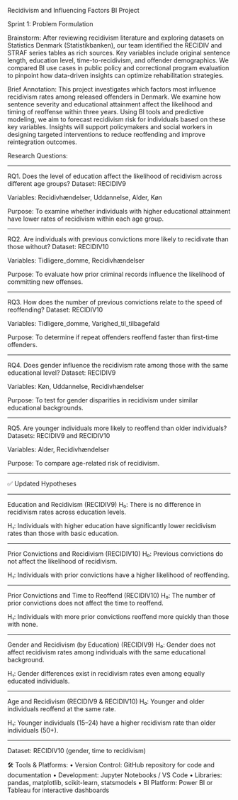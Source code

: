 Recidivism and Influencing Factors BI Project

Sprint 1: Problem Formulation

Brainstorm:
After reviewing recidivism literature and exploring datasets on Statistics Denmark (Statistikbanken), our team identified the RECIDIV and STRAF series tables as rich sources. Key variables include original sentence length, education level, time-to-recidivism, and offender demographics. We compared BI use cases in public policy and correctional program evaluation to pinpoint how data-driven insights can optimize rehabilitation strategies.


Brief Annotation:
This project investigates which factors most influence recidivism rates among released offenders in Denmark. We examine how sentence severity and educational attainment affect the likelihood and timing of reoffense within three years. Using BI tools and predictive modeling, we aim to forecast recidivism risk for individuals based on these key variables. Insights will support policymakers and social workers in designing targeted interventions to reduce reoffending and improve reintegration outcomes.


Research Questions:
____________________________________________________________________________________________________

RQ1. Does the level of education affect the likelihood of recidivism across different age groups?
Dataset: RECIDIV9

Variables: Recidivhændelser, Uddannelse, Alder, Køn

Purpose: To examine whether individuals with higher educational attainment have lower rates of recidivism within each age group.
____________________________________________________________________________________________________

RQ2. Are individuals with previous convictions more likely to recidivate than those without?
Dataset: RECIDIV10

Variables: Tidligere_domme, Recidivhændelser

Purpose: To evaluate how prior criminal records influence the likelihood of committing new offenses.
____________________________________________________________________________________________________

RQ3. How does the number of previous convictions relate to the speed of reoffending?
Dataset: RECIDIV10

Variables: Tidligere_domme, Varighed_til_tilbagefald

Purpose: To determine if repeat offenders reoffend faster than first-time offenders.
____________________________________________________________________________________________________

RQ4. Does gender influence the recidivism rate among those with the same educational level?
Dataset: RECIDIV9

Variables: Køn, Uddannelse, Recidivhændelser

Purpose: To test for gender disparities in recidivism under similar educational backgrounds.
____________________________________________________________________________________________________

RQ5. Are younger individuals more likely to reoffend than older individuals?
Datasets: RECIDIV9 and RECIDIV10

Variables: Alder, Recidivhændelser

Purpose: To compare age-related risk of recidivism.
____________________________________________________________________________________________________

✅ Updated Hypotheses
____________________________________________________________________________________________________

Education and Recidivism (RECIDIV9)
H₀: There is no difference in recidivism rates across education levels.

H₁: Individuals with higher education have significantly lower recidivism rates than those with basic education.
____________________________________________________________________________________________________

Prior Convictions and Recidivism (RECIDIV10)
H₀: Previous convictions do not affect the likelihood of recidivism.

H₁: Individuals with prior convictions have a higher likelihood of reoffending.
____________________________________________________________________________________________________

Prior Convictions and Time to Reoffend (RECIDIV10)
H₀: The number of prior convictions does not affect the time to reoffend.

H₁: Individuals with more prior convictions reoffend more quickly than those with none.
____________________________________________________________________________________________________

Gender and Recidivism (by Education) (RECIDIV9)
H₀: Gender does not affect recidivism rates among individuals with the same educational background.

H₁: Gender differences exist in recidivism rates even among equally educated individuals.
____________________________________________________________________________________________________

Age and Recidivism (RECIDIV9 & RECIDIV10)
H₀: Younger and older individuals reoffend at the same rate.

H₁: Younger individuals (15–24) have a higher recidivism rate than older individuals (50+).
____________________________________________________________________________________________________


Dataset: RECIDIV10 (gender, time to recidivism)


🛠 Tools & Platforms:
•	Version Control: GitHub repository for code and documentation
•	Development: Jupyter Notebooks / VS Code
•	Libraries: pandas, matplotlib, scikit-learn, statsmodels
•	BI Platform: Power BI or Tableau for interactive dashboards
